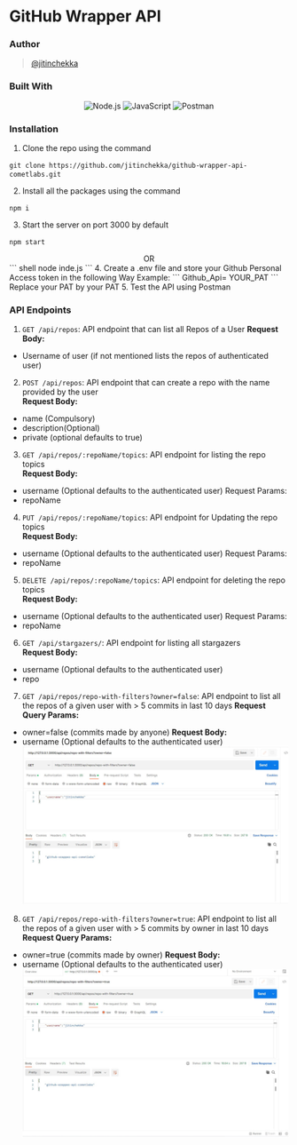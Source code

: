 # GitHub Wrapper API

### Author
> [@jitinchekka](https://github.com/jitinchekka)

### Built With
<div align="center">
<img src="https://badges.aleen42.com/src/node.svg" alt="Node.js">
<img src="https://badges.aleen42.com/src/javascript.svg" alt="JavaScript">
<img src="https://img.shields.io/badge/Postman-FF6C37?style=flat&logo=Postman&logoColor=white" alt="Postman"/>
</div>

### Installation
1. Clone the repo using the command 
``` shell
git clone https://github.com/jitinchekka/github-wrapper-api-cometlabs.git 
```
2. Install all the packages using the command
``` shell
npm i
```
3. Start the server on port 3000 by default
``` shell
npm start 
```
<div align="center">OR</div>
``` shell
node inde.js
```
4. Create a .env file and store your Github Personal Access token in the following Way   
Example: 
```
Github_Api= YOUR_PAT
```
Replace your PAT by your PAT
5. Test the API using Postman

### API Endpoints
1. `GET /api/repos`: API endpoint that can list all Repos of a User
**Request Body:**
- Username of user (if not mentioned lists the repos of authenticated user)
2. `POST /api/repos`:  API endpoint that can create a repo with the name provided by the user   
**Request Body:**
- name (Compulsory)
- description(Optional)
- private (optional defaults to true)
3. `GET /api/repos/:repoName/topics`: API endpoint for listing the repo topics   
**Request Body:**
- username (Optional defaults to the authenticated user)
Request Params:
- repoName
4. `PUT /api/repos/:repoName/topics`: API endpoint for Updating the repo topics   
**Request Body:**
- username (Optional defaults to the authenticated user)
Request Params:
- repoName
5. `DELETE /api/repos/:repoName/topics`: API endpoint for deleting the repo topics   
__Request Body:__
- username (Optional defaults to the authenticated user)
Request Params:
- repoName
6. `GET /api/stargazers/`: API endpoint for listing all stargazers   
__Request Body:__
- username (Optional defaults to the authenticated user)
- repo
7. `GET /api/repos/repo-with-filters?owner=false`: API endpoint to list all the repos of a given user with > 5 commits in last 10 days
__Request Query Params:__
- owner=false (commits made by anyone)
__Request Body:__
- username (Optional defaults to the authenticated user)
![Screenshot 7](/images/repo-filters.jpg)
8. `GET /api/repos/repo-with-filters?owner=true`: API endpoint to list all the repos of a given user with > 5 commits by owner in last 10 days
__Request Query Params:__
- owner=true (commits made by owner)
__Request Body:__
- username (Optional defaults to the authenticated user)
![Screenshot 8](/images/repo-filters-owner.jpg)